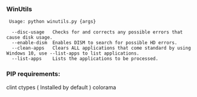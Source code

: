 ### WinUtils ###
```
 Usage: python winutils.py {args}
 
  --disc-usage   Checks for and corrects any possible errors that cause disk usage.
  --enable-dism  Enables DISM to search for possible HD errors.
  --clean-apps   Clears ALL applications that come standard by using Windows 10, use --list-apps to list applications.
  --list-apps    Lists the applications to be processed.
```

### PIP requirements: 

clint
ctypes ( Installed by default )
colorama

